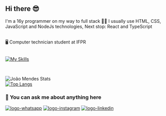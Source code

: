 ## Hi there 😎

I'm a 16y programmer on my way to full stack 👨‍💻 I usually use HTML, CSS, JavaScript and NodeJs technologies,
Next stop: React and TypeScript

<br>
🖥️ Computer technician student at IFPR
<br>
<br>

  [![My Skills](https://skillicons.dev/icons?i=html,css,js,git,github,vscode)](https://skillicons.dev)

<br />

![João Mendes Stats](https://github-readme-stats.vercel.app/api?username=JoaoMendss&hide=contribs,prs)
<br>
[![Top Langs](https://github-readme-stats.vercel.app/api/top-langs/?username=JoaoMendss)](https://github.com/anuraghazra/github-readme-stats)

### 💬 You can ask me about anything here

<p>
<a href="https://api.whatsapp.com/send/?phone=5542998682358&text&type=phone_number&app_absent=0" target="_blank"><img src="https://img.shields.io/badge/WhatsApp-25D366?style=for-the-badge&logo=whatsapp&logoColor=white" alt="logo-whatsapp"></a>
<a href="https://www.instagram.com/joaoluiiz._/" target="_blank"><img src="https://img.shields.io/badge/Instagram-E4405F?style=for-the-badge&logo=instagram&logoColor=white" alt="logo-instagram"></a>
<a href="https://www.linkedin.com/in/joaolcmendes/" target="_blank"><img src="https://img.shields.io/badge/LinkedIn-0077B5?style=for-the-badge&logo=linkedin&logoColor=white" alt="logo-linkedin"></a>
</p>
<br />
<br />

